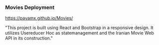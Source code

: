 
### Movies Deployment

https://payamx.github.io/Movies/


"This project is built using React and Bootstrap in a responsive design.
It utilizes  Usereducer Hoc as statemanagement 
 and the Iranian Movie Web API in its construction."
